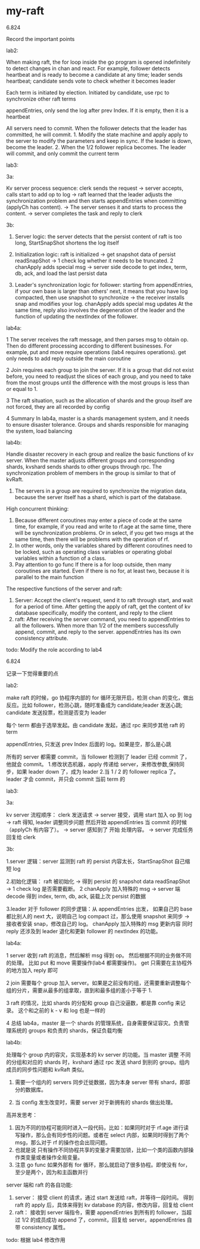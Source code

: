 # my-raft

6.824

Record the important points

lab2:

When making raft, the for loop inside the go program is opened indefinitely to detect changes in chan and react. For example, follower detects heartbeat and is ready to become a candidate at any time; leader sends heartbeat; candidate sends vote to check whether it becomes leader

Each term is initiated by election. Initiated by candidate, use rpc to synchronize other raft terms

appendEntries, only send the log after prev Index. If it is empty, then it is a heartbeat

All servers need to commit. When the follower detects that the leader has committed, he will commit. 1. Modify the state machine and apply apply to the server to modify the parameters and keep in sync. If the leader is down, become the leader. 2. When the 1/2 follower replica becomes. The leader will commit, and only commit the current term

lab3:

3a:

Kv server process sequence: clerk sends the request -> server accepts, calls start to add op to log -> raft learned that the leader adjusts the synchronization problem and then starts appendEntries when committing (applyCh has content). -> The server senses it and starts to process the content. -> server completes the task and reply to clerk

3b:

1. Server logic: the server detects that the persist content of raft is too long, StartSnapShot shortens the log itself

2. Initialization logic: raft is initialized -> get snapshot data of persist readSnapShot -> 1 check log whether it needs to be truncated. 2
   chanApply adds special msg -> server side decode to get index, term, db, ack, and load the last persist data

3. Leader's synchronization logic for follower: starting from appendEntries, if your own base is larger than others' next, it means that you have log compacted, then use snapshot to synchronize -> the receiver installs snap and modifies your log. chanApply adds special msg updates
   At the same time, reply also involves the degeneration of the leader and the function of updating the nextIndex of the follower.

lab4a:

1 The server receives the raft message, and then parses msg to obtain op. Then do different processing according to different businesses. For example, put and move require operations (lab4 requires operations). get only needs to add reply outside the main coroutine

2 Join requires each group to join the server. If it is a group that did not exist before, you need to readjust the slices of each group, and you need to take from the most groups until the difference with the most groups is less than or equal to 1.

3 The raft situation, such as the allocation of shards and the group itself are not forced, they are all recorded by config

4 Summary In lab4a, master is a shards management system, and it needs to ensure disaster tolerance. Groups and shards responsible for managing the system, load balancing

lab4b:

Handle disaster recovery in each group and realize the basic functions of kv server. When the master adjusts different groups and corresponding shards, kvshard sends shards to other groups through rpc. The synchronization problem of members in the group is similar to that of kvRaft.

1. The servers in a group are required to synchronize the migration data, because the server itself has a shard, which is part of the database.

High concurrent thinking:

1. Because different coroutines may enter a piece of code at the same time, for example, if you read and write to rf.age at the same time, there will be synchronization problems. Or in select, if you get two msgs at the same time, then there will be problems with the operation of rf.
2. In other words, only the variables shared by different coroutines need to be locked, such as operating class variables or operating global variables within a function of a class.
3. Pay attention to go func If there is a for loop outside, then many coroutines are started. Even if there is no for, at least two, because it is parallel to the main function

The respective functions of the server and raft:

1. Server: Accept the client's request, send it to raft through start, and wait for a period of time. After getting the apply of raft, get the content of kv database specifically, modify the content, and reply to the client
2. raft: After receiving the server command, you need to appendEntries to all the followers. When more than 1/2 of the members successfully append, commit, and reply to the server. appendEntries has its own consistency attribute.

todo:
Modify the role according to lab4

6.824

记录一下觉得重要的点

lab2:

make raft 的时候，go 协程序内部的 for 循环无限开启，检测 chan 的变化，做出反应。比如 follower，检测心跳，随时准备成为 candidate;leader 发送心跳; candidate 发送投票，检测是否变为 leader

每个 term 都由于选举发起。由 candidate 发起，通过 rpc 来同步其他 raft 的 term

appendEntries, 只发送 prev Index 后面的 log。如果是空，那么是心跳

所有的 server 都需要 commit，当 follower 检测到了 leader 已经 commit 了，他就会 commit。 1.修改状态机器，apply 传递给 server，来修改参数,保持同步，如果 leader down 了，成为 leader 2.当 1 / 2 的 follower replica 了。leader 才会 commit，并只会 commit 当前 term 的

lab3:

3a:

kv server 流程顺序： clerk 发送请求 -> server 接受，调用 start 加入 op 到 log -> raft 得知, leader 调整同步问题 然后开始 appendEntries 当 commit 的时候（applyCh 有内容了）。 -> server 感知到了 开始 处理内容。 -> server 完成任务 回复给 clerk

3b:

1.server 逻辑：server 监测到 raft 的 persist 内容太长，StartSnapShot 自己缩短 log

2.初始化逻辑： raft 被初始化 -> 得到 persist 的 snapshot data readSnapShot -> 1 check log 是否需要截断。 2
chanApply 加入特殊的 msg -> server 端 decode 得到 index, term, db, ack, 装载上次 persist 的数据

3.leader 对于 follower 的同步逻辑：从 appendEntries 出发， 如果自己的 base 都比别人的 next 大，说明自己 log compact 过，那么使用 snapshot 来同步 -> 接收者安装 snap，修改自己的 log。 chanApply 加入特殊的 msg 更新内容
同时 reply 还涉及到 leader 退化和更新 follower 的 nextIndex 的功能。

lab4a:

1 server 收到 raft 的消息，然后解析 msg 得到 op。 然后根据不同的业务做不同的处理。 比如 put 和 move 需要操作(lab4 都需要操作)。 get 只需要在主协程外的地方加入 reply 即可

2 join 需要每个 group 加入 server。如果是之前没有的组，还需要重新调整每个组的分片，需要从最多的组拿取，直到和最多组的差小于等于 1.

3 raft 的情况，比如 shards 的分配和 group 自己没逼数，都是靠 config 来记录。 这个和之前的 k - v 和 log 也是一样的

4 总结 lab4a，master 是一个 shards 的管理系统，自身需要保证容灾。负责管理系统的 groups 和负责的 shards，保证负载均衡

lab4b:

处理每个 group 内的容灾，实现基本的 kv server 的功能。当 master 调整 不同的分组和对应的 shards 时，kvshard 通过 rpc 发送 shard 到别的 group。组内成员的同步性问题和 kvRaft 类似。

1. 需要一个组内的 servers 同步迁徙数据，因为本身 server 带有 shard，即部分的数据库。

2. 当 config 发生改变时，需要 server 对于新拥有的 shards 做出处理。

高并发思考：

1. 因为不同的协程可能同时进入一段代码，比如：如果同时对于 rf.age 进行读写操作，那么会有同步性的问题。或者在 select 内部，如果同时得到了两个 msg，那么对于 rf 的操作也会出现问题。
2. 也就是说 只有操作不同协程共享的变量才需要加锁，比如一个类的函数内部操作类变量或者操作全局变量。
3. 注意 go func 如果外部有 for 循环，那么就启动了很多协程。即使没有 for，至少是两个，因为和主函数并行

server 端和 raft 的各自功能:

1. server： 接受 client 的请求，通过 start 发送给 raft，并等待一段时间。 得到 raft 的 apply 后，具体来得到 kv database 的内容，修改内容，回复给 client
2. raft： 接收到 server 端指令，需要 appendEntries 到所有的 follower，当超过 1/2 的成员成功 append 了，commit，回复给 server。appendEntries 自带 consistency 属性。

todo:
根据 lab4 修改作用
